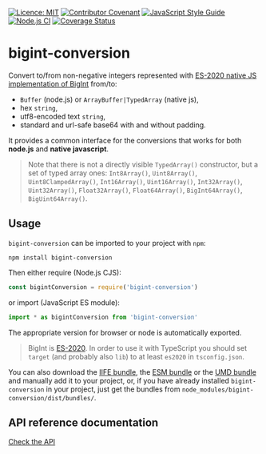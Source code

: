 [![Licence: MIT](https://img.shields.io/badge/License-MIT-yellow.svg)](https://opensource.org/licenses/MIT)
[![Contributor Covenant](https://img.shields.io/badge/Contributor%20Covenant-2.1-4baaaa.svg)](CODE_OF_CONDUCT.md)
[![JavaScript Style Guide](https://img.shields.io/badge/code_style-standard-brightgreen.svg)](https://standardjs.com)
[![Node.js CI](https://github.com/juanelas/bigint-conversion/actions/workflows/build-and-test.yml/badge.svg)](https://github.com/juanelas/bigint-conversion/actions/workflows/build-and-test.yml)
[![Coverage Status](https://coveralls.io/repos/github/juanelas/bigint-conversion/badge.svg?branch=main)](https://coveralls.io/github/juanelas/bigint-conversion?branch=main)

# bigint-conversion

Convert to/from non-negative integers represented with [ES-2020 native JS implementation of BigInt](https://tc39.es/ecma262/#sec-bigint-objects) from/to:

- `Buffer` (node.js) or `ArrayBuffer|TypedArray` (native js),
- hex `string`,
- utf8-encoded text `string`,
- standard and url-safe base64 with and without padding.

It provides a common interface for the conversions that works for both **node.js** and **native javascript**.

> Note that there is not a directly visible `TypedArray()` constructor, but a set of typed array ones: `Int8Array()`, `Uint8Array()`, `Uint8ClampedArray()`, `Int16Array()`, `Uint16Array()`, `Int32Array()`, `Uint32Array()`, `Float32Array()`, `Float64Array()`, `BigInt64Array()`, `BigUint64Array()`.

## Usage

`bigint-conversion` can be imported to your project with `npm`:

```console
npm install bigint-conversion
```

Then either require (Node.js CJS):

```javascript
const bigintConversion = require('bigint-conversion')
```

or import (JavaScript ES module):

```javascript
import * as bigintConversion from 'bigint-conversion'
```

The appropriate version for browser or node is automatically exported.

> BigInt is [ES-2020](https://tc39.es/ecma262/#sec-bigint-objects). In order to use it with TypeScript you should set `target` (and probably also `lib`) to at least `es2020` in `tsconfig.json`.

You can also download the [IIFE bundle](https://raw.githubusercontent.com/juanelas/bigint-conversion/main/dist/bundle.iife.js), the [ESM bundle](https://raw.githubusercontent.com/juanelas/bigint-conversion/main/dist/bundle.esm.min.js) or the [UMD bundle](https://raw.githubusercontent.com/juanelas/bigint-conversion/main/dist/bundle.umd.js) and manually add it to your project, or, if you have already installed `bigint-conversion` in your project, just get the bundles from `node_modules/bigint-conversion/dist/bundles/`.

## API reference documentation

[Check the API](./docs/API.md)
